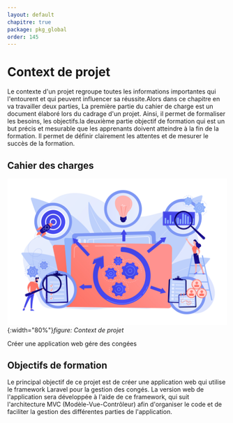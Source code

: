```yaml
---
layout: default
chapitre: true
package: pkg_global
order: 145
---
```


<!-- new slide -->

# Context de projet

<!-- note -->

Le contexte d'un projet regroupe toutes les informations importantes qui l'entourent et qui peuvent influencer sa réussite.Alors dans ce chapitre en va travailler deux parties,
La première partie du cahier de charge est un document élaboré lors du cadrage d'un projet. Ainsi, il permet de formaliser les besoins, les objectifs.la deuxième partie objectif de formation qui est un but précis et mesurable que les apprenants doivent atteindre à la fin de la formation. Il permet de définir clairement les attentes et de mesurer le succès de la formation.

## Cahier  des charges

![Context de projet](./images/Context-de-projet.jpg){:width="80%"}_figure: Context de projet_

Créer une application web gére des congées

## Objectifs de formation 

Le principal objectif de ce projet est de créer une application web qui utilise le framework Laravel pour la gestion des congés. La version web de l'application sera développée à l'aide de ce framework, qui suit l'architecture MVC (Modèle-Vue-Contrôleur) afin d'organiser le code et de faciliter la gestion des différentes parties de l'application.